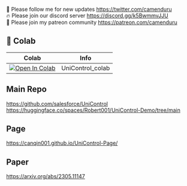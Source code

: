 🐣 Please follow me for new updates https://twitter.com/camenduru <br />
🔥 Please join our discord server https://discord.gg/k5BwmmvJJU <br />
🥳 Please join my patreon community https://patreon.com/camenduru <br />

## 🦒 Colab

| Colab | Info
| --- | --- |
[![Open In Colab](https://colab.research.google.com/assets/colab-badge.svg)](https://colab.research.google.com/github/camenduru/UniControl-colab/blob/main/UniControl_colab.ipynb) | UniControl_colab

## Main Repo
https://github.com/salesforce/UniControl
https://huggingface.co/spaces/Robert001/UniControl-Demo/tree/main

## Page
https://canqin001.github.io/UniControl-Page/

## Paper
https://arxiv.org/abs/2305.11147
